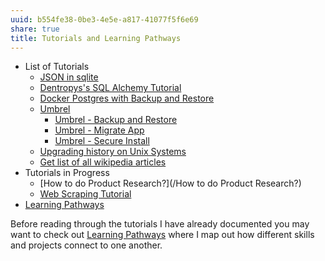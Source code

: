 ```yaml
---
uuid: b554fe38-0be3-4e5e-a817-41077f5f6e69
share: true
title: Tutorials and Learning Pathways
---
```

* List of Tutorials
	* [JSON in sqlite](/b1112011-a44d-4764-bff7-21b74dc2e57c)
	* [Dentropys's SQL Alchemy Tutorial](/34aa710f-0d0e-4098-88aa-e0b554a2298e)
	* [Docker Postgres with Backup and Restore](/c32224a7-826f-47a5-a7af-dfe0ffcdb2f1)
	* [Umbrel](/60722662-eccc-443d-af35-af0ee02d1c9c)
		* [Umbrel - Backup and Restore](/92aa8e61-712a-414d-95c1-7b9ff98c2f98)
		* [Umbrel - Migrate App](/06913657-30a0-4e59-98b1-42371710dafb)
		* [Umbrel - Secure Install](/c14c9c80-6039-4bf8-bb72-0afbaceb08ea)
	* [Upgrading history on Unix Systems](/c01c8156-996f-4a53-97f5-1f287e28f1d6)
	* [Get list of all wikipedia articles](/dd0e7670-af04-4eb0-8af5-5a85af115360)
* Tutorials in Progress
	* [How to do Product Research?](/How to do Product Research?)
	* [Web Scraping Tutorial](/83ffe54f-3356-44ae-9d1a-878ef448fb57)
* [Learning Pathways](/10708552-def9-4391-9126-8a4f53cb5e00)

Before reading through the tutorials I have already documented you may want to check out [Learning Pathways](/10708552-def9-4391-9126-8a4f53cb5e00) where I map out how different skills and projects connect to one another.